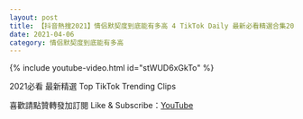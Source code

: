 ```yaml
---
layout: post
title: 【抖音熱搜2021】情侣默契度到底能有多高 4 TikTok Daily 最新必看精選合集2021 04 06
date: 2021-04-06
category: 情侣默契度到底能有多高
---
```


{% include youtube-video.html id="stWUD6xGkTo" %}

2021必看 最新精選 Top TikTok Trending Clips

喜歡請點贊轉發加訂閱 Like & Subscribe：[YouTube](https://www.youtube.com/channel/UCAoR7VcanIPd04uEq_GIylA/videos)

